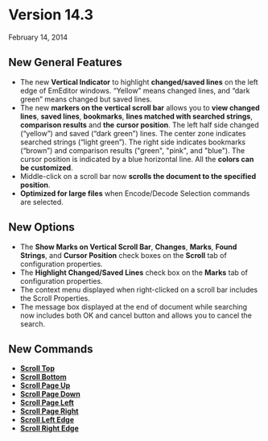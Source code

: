 # Version 14.3

February 14, 2014

## New General Features

- The new **Vertical Indicator** to highlight **changed/saved lines** on the left edge of EmEditor windows. “Yellow” means changed lines, and “dark green” means changed but saved lines.
- The new **markers on the vertical scroll bar** allows you to **view changed**
**lines**, **saved lines**, **bookmarks**, **lines matched with searched strings**, **comparison results** and
**the**
**cursor position**. The left half side changed (“yellow”) and saved (“dark
green”) lines. The center zone indicates searched strings (“light green”). The right side indicates bookmarks (“brown”) and comparison results ("green", "pink", and "blue"). The cursor position is indicated by a blue
horizontal line. All the **colors can be customized**.
- Middle-click on a scroll bar now **scrolls the document to the specified**
**position**.
- **Optimized for large files** when Encode/Decode Selection commands are selected.

## New Options

- The **Show Marks on Vertical Scroll Bar**, **Changes**,
**Marks**, **Found Strings**, and **Cursor Position** check boxes on the **Scroll** tab of
configuration properties.
- The **Highlight Changed/Saved Lines** check box on the
**Marks** tab of configuration properties.
- The context menu displayed when right-clicked on a scroll bar includes
the Scroll Properties.
- The message box displayed at the end of document while searching now
includes both OK and cancel button and allows you to cancel the search.

## New Commands

- **[Scroll Top](../cmd/window/scroll-top)**
- [**Scroll Bottom**](../cmd/window/scroll-bottom)
- **[Scroll Page Up](../cmd/window/scroll-pageup)**
- **[Scroll Page Down](../cmd/window/scroll-pagedown)**
- **[Scroll Page Left](../cmd/window/scroll-pageleft)**
- **[Scroll Page Right](../cmd/window/scroll-pageright)**
- **[Scroll Left Edge](../cmd/window/scroll_left_edge)**
- **[Scroll Right Edge](../cmd/window/scroll_right_edge)**
